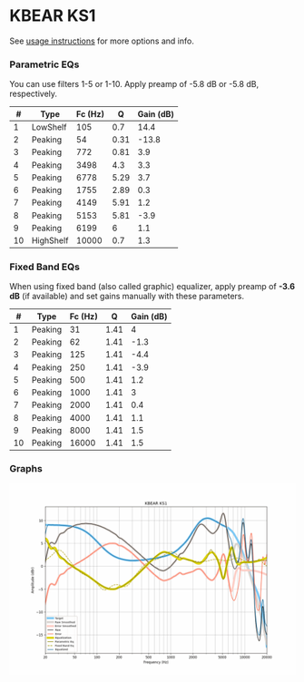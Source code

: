 # KBEAR KS1
See [usage instructions](https://github.com/jaakkopasanen/AutoEq#usage) for more options and info.

### Parametric EQs
You can use filters 1-5 or 1-10. Apply preamp of -5.8 dB or -5.8 dB, respectively.

|   # | Type      |   Fc (Hz) |    Q |   Gain (dB) |
|-----|-----------|-----------|------|-------------|
|   1 | LowShelf  |       105 | 0.7  |        14.4 |
|   2 | Peaking   |        54 | 0.31 |       -13.8 |
|   3 | Peaking   |       772 | 0.81 |         3.9 |
|   4 | Peaking   |      3498 | 4.3  |         3.3 |
|   5 | Peaking   |      6778 | 5.29 |         3.7 |
|   6 | Peaking   |      1755 | 2.89 |         0.3 |
|   7 | Peaking   |      4149 | 5.91 |         1.2 |
|   8 | Peaking   |      5153 | 5.81 |        -3.9 |
|   9 | Peaking   |      6199 | 6    |         1.1 |
|  10 | HighShelf |     10000 | 0.7  |         1.3 |

### Fixed Band EQs
When using fixed band (also called graphic) equalizer, apply preamp of **-3.6 dB** (if available) and set gains manually with these parameters.

|   # | Type    |   Fc (Hz) |    Q |   Gain (dB) |
|-----|---------|-----------|------|-------------|
|   1 | Peaking |        31 | 1.41 |         4   |
|   2 | Peaking |        62 | 1.41 |        -1.3 |
|   3 | Peaking |       125 | 1.41 |        -4.4 |
|   4 | Peaking |       250 | 1.41 |        -3.9 |
|   5 | Peaking |       500 | 1.41 |         1.2 |
|   6 | Peaking |      1000 | 1.41 |         3   |
|   7 | Peaking |      2000 | 1.41 |         0.4 |
|   8 | Peaking |      4000 | 1.41 |         1.1 |
|   9 | Peaking |      8000 | 1.41 |         1.5 |
|  10 | Peaking |     16000 | 1.41 |         1.5 |

### Graphs
![](./KBEAR%20KS1.png)
